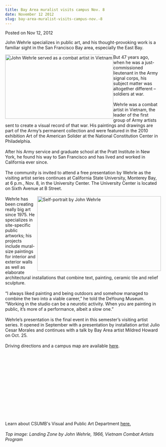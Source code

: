 ```yaml
---
title: Bay Area muralist visits campus Nov. 8
date: November 12 2012
slug: bay-area-muralist-visits-campus-nov.-8
---
```


 



<span class="date">Posted on Nov 12, 2012    </span>
<p>John Wehrle specializes in public art, and his thought-provoking
work is a familiar sight in the San Francisco Bay area, especially
the East Bay.</p>
<p><img alt="John Wehrle served as a combat artist in Vietnam" src="https://news.csumb.edu/sites/default/files/65/attachments/news/images/vietnam_combat_for_web.jpg" style="float:left; width:350px; height:208px">But 47 years ago,
when he was a just-commissioned lieutenant in the Army signal
corps, his subject matter was altogether different &#x2013; soldiers at
war.<br>
<br>
Wehrle was a combat artist in Vietnam, the leader of the first
group of Army artists sent to create a visual record of that war.
His paintings and drawings are part of the Army&#x2019;s permanent
collection and were featured in the 2010 exhibition Art of the
American Solider at the National Constitution Center in
Philadelphia.<br>
<br>
After his Army service and graduate school at the Pratt Institute
in New York, he found his way to San Francisco and has lived and
worked in California ever since.<br>
<br>
The community is invited to attend a free presentation by Wehrle as
the visiting artist series continues at California State
University, Monterey Bay, at 6 p.m., Nov. 8, in the University
Center. The University Center is located on Sixth Avenue at B
Street.<br>
<br>
<img alt="Self-portrait by John Wehrle" src="https://news.csumb.edu/sites/default/files/65/attachments/news/images/john_wehrle_mirror.jpg" style="float:right; width:400px; height:242px">Wehrle has been
creating really big art since 1975. He specializes in site-specific
public artworks; his projects include mural-size paintings for
interior and exterior walls as well as elaborate architectural
installations that combine text, painting, ceramic tile and relief
sculpture.<br>
<br>
&#x201C;I always liked painting and being outdoors and somehow managed to
combine the two into a viable career,&#x201D; he told the DeYoung Museum.
&#x201C;Working in the studio can be a neurotic activity. When you are
painting in public, it&#x2019;s more of a performance, albeit a slow
one.&#x201D;<br>
<br>
Wehrle&#x2019;s presentation is the final event in this semester&#x2019;s
visiting artist series. It opened in September with a presentation
by installation artist Julio Cesar Morales and continues with a
talk by Bay Area artist Mildred Howard on Oct. 25.<br>
<br>
Driving directions and a campus map are available <a href="https://csumb.edu/map" rel="nofollow">here</a>.&#xA0;</br></br></br></br></br></br></img></br></br></br></br></br></br></br></br></img></p>
<p class="small">Learn about CSUMB&apos;s Visual and Public Art
Department <a href="https://csumb.edu/art" rel="nofollow">here.</a><br>
<br>
<em>Top image: Landing Zone by John Wehrle, 1966, Vietnam Combat
Artists Program</em></br></br></p>





```
